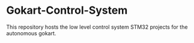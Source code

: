# Gokart-Control-System

This repository hosts the low level control system STM32 projects for the autonomous gokart.
